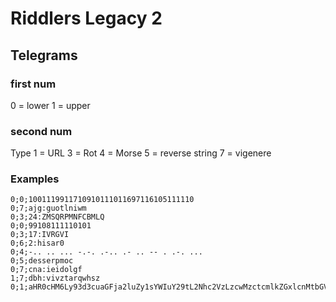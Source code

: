 # Riddlers Legacy 2

## Telegrams
### first num
0 = lower
1 = upper
### second num
Type
1 = URL
3 = Rot
4 = Morse
5 = reverse string
7 = vigenere

### Examples
```
0;0;1001119911710910111011697116105111110
0;7;ajg:guotlniwm
0;3;24:ZMSQRPMNFCBMLQ
0;0;99108111110101
0;3;17:IVRGVI
0;6;2:hisar0
0;4;-.. .. ... -.-. .-.. .- .. -- . .-. ...
0;5;desserpmoc
0;7;cna:ieidolgf
1;7;dbh:vivztarqwhsz
0;1;aHR0cHM6Ly93d3cuaGFja2luZy1sYWIuY29tL2Nhc2VzLzcwMzctcmlkZGxlcnMtbGVnYWN5LXR3by9mM2ExMjliYmNkYTgzMDEyM2JmYzRiYw==:6,171,8,16,124,34,176,36,187
```
